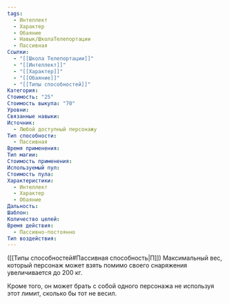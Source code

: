 ```yaml
---
tags:
  - Интеллект
  - Характер
  - Обаяние
  - Навык/ШколаТелепортации
  - Пассивная
Ссылки:
  - "[[Школа Телепортации]]"
  - "[[Интеллект]]"
  - "[[Характер]]"
  - "[[Обаяние]]"
  - "[[Типы способностей]]"
Категория: 
Стоимость: "25"
Стоимость выкупа: "70"
Уровни: 
Связанные навыки: 
Источник:
  - Любой доступный персонажу
Тип способности:
  - Пассивная
Время применения: 
Тип магии: 
Стоимость применения: 
Используемый пул: 
Стоимость пула: 
Характеристики:
  - Интеллект
  - Характер
  - Обаяние
Дальность: 
Шаблон: 
Количество целей: 
Время действия:
  - Пассивно-постоянно
Тип воздействия:
---
```

([[Типы способностей#Пассивная способность|П]]) Максимальный вес, который персонаж может взять помимо своего снаряжения увеличивается до 200 кг. 

Кроме того, он может брать с собой одного персонажа не используя этот лимит, сколько бы тот не весил. 